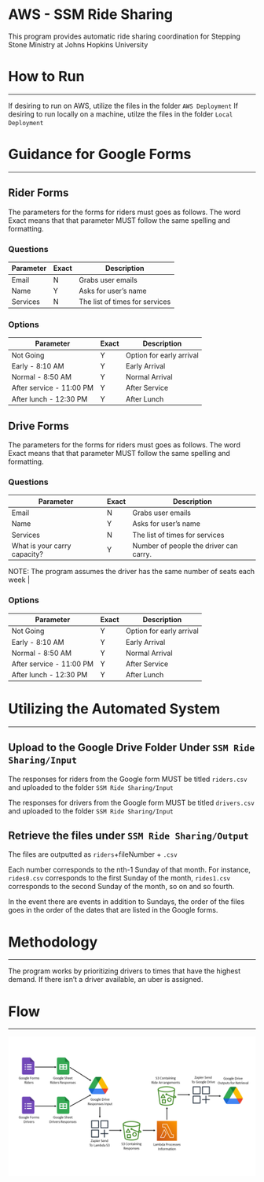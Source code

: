 # AWS - SSM Ride Sharing

This program provides automatic ride sharing coordination for Stepping Stone Ministry at Johns Hopkins University 

# How to Run

--- 

If desiring to run on AWS, utilize the files in the folder `AWS Deployment`
If desiring to run locally on a machine, utilze the files in the folder `Local Deployment`


# Guidance for Google Forms

---

## Rider Forms

The parameters for the forms for riders must goes as follows. The word Exact means that that parameter MUST follow the same spelling and formatting. 

### Questions

| Parameter | Exact | Description |
| --- | --- | --- |
| Email | N | Grabs user emails |
| Name | Y | Asks for user’s name |
| Services | N | The list of times for services |

### Options

| Parameter | Exact | Description |
| --- | --- | --- |
| Not Going | Y | Option for early arrival |
| Early - 8:10 AM | Y | Early Arrival |
| Normal - 8:50 AM | Y | Normal Arrival |
| After service - 11:00 PM | Y | After Service |
| After lunch - 12:30 PM | Y | After Lunch |

## Drive Forms

The parameters for the forms for riders must goes as follows. The word Exact means that that parameter MUST follow the same spelling and formatting. 

### Questions

| Parameter | Exact | Description |
| --- | --- | --- |
| Email | N | Grabs user emails |
| Name | Y | Asks for user’s name |
| Services | N | The list of times for services |
| What is your carry capacity? | Y | Number of people the driver can carry. 

NOTE: The program assumes the driver has the same number of seats each week |

### Options

| Parameter | Exact | Description |
| --- | --- | --- |
| Not Going | Y | Option for early arrival |
| Early - 8:10 AM | Y | Early Arrival |
| Normal - 8:50 AM | Y | Normal Arrival |
| After service - 11:00 PM | Y | After Service |
| After lunch - 12:30 PM | Y | After Lunch |

# Utilizing the Automated System

---

## Upload to the Google Drive Folder Under `SSM Ride Sharing/Input`

The responses for riders from the Google form MUST be titled `riders.csv` and uploaded to the folder `SSM Ride Sharing/Input`

The responses for drivers from the Google form MUST be titled `drivers.csv` and uploaded to the folder `SSM Ride Sharing/Input`

## Retrieve the files under `SSM Ride Sharing/Output`

The files are outputted as `riders`+fileNumber + `.csv`

Each number corresponds to the nth-1 Sunday of that month. For instance, `rides0.csv` corresponds to the first Sunday of the month, `rides1.csv` corresponds to the second Sunday of the month, so on and so fourth. 

In the event there are events in addition to Sundays, the order of the files goes in the order of the dates that are listed in the Google forms. 

# Methodology

---

The program works by prioritizing drivers to times that have the highest demand. If there isn’t a driver available, an uber is assigned.

# Flow

---
![alt text](https://github.com/semperExploro/AWS-SSM-Ride-Sharing/blob/62ea160ee38036259330b373321e268ec07d93e5/AWS%20SSM%20Workflow.png)

